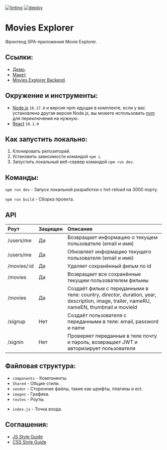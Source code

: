 [![linting](https://github.com/KazakovAS/movies-explorer-frontend/actions/workflows/linting.yml/badge.svg)](https://github.com/KazakovAS/movies-explorer-frontend/actions/workflows/linting.yml)
[![deploy](https://github.com/KazakovAS/movies-explorer-frontend/actions/workflows/deploy.yml/badge.svg)](https://github.com/KazakovAS/movies-explorer-frontend/actions/workflows/deploy.yml)

# Movies Explorer

Фронтенд SPA-приложения Movie Explorer.

## Ссылки:

-   [Демо](https://lerush.nomoredomains.sbs).
-   [Макет](https://www.figma.com/file/qDwSTl3buKJ24gYRk4oOzw/Diploma-(Copy)?node-id=891%3A3857).
-   [Movies Explorer Backend](https://github.com/KazakovAS/movies-explorer-api).

## Окружение и инструменты:

-   [Node.js](https://nodejs.org/en/) `16.17.0` и версия npm идущая в комплекте, если у вас установлена другая версия Node.js, вы можете использовать [nvm](https://github.com/nvm-sh/nvm) для переключения на нужную.
-   [React](https://ru.reactjs.org/) `18.1.0`

## Как запустить локально:

1. Клонировать репозиторий.
2. Установить зависимости командой `npm i`.
3. Запустить локальный веб-сервер командой `npm run dev`.

## Команды:

`npm run dev` - Запуск локальной разработки с hot-reload на 3000 порту.

`npm run build` - Сборка проекта.

[comment]: <> (`npm run deploy` - Деплой на прод.)

[comment]: <> (`npm run editorconfig` - Линтинг файлов согласно editorconfig.)

[comment]: <> (`npm run eslint` - Линтинг javascript.)

[comment]: <> (`npm run lint` - Линтинг всех видов.)

[comment]: <> (`npm run test` - Прогнать unit-тесты.)

## API

| Роут        | Защищен | Описание                                                                                                                                |
| :---------- | :------ | :-------------------------------------------------------------------------------------------------------------------------------------- |
| /users/me   | Да      | Возвращает информацию о текущем пользователе (email и имя)                                                                              |
| /users/me   | Да      | Обновляет информацию текущего пользователя (email и имя)                                                                                |
| /movies/:id | Да      | Удаляет сохранённый фильм по id                                                                                                         |
| /movies     | Да      | Возвращает все сохранённые текущим пользователем фильмы                                                                                 |
| /movies     | Да      | Создаёт фильм с переданными в теле: country, director, duration, year, description, image, trailer, nameRU, nameEN, thumbnail и movieId |
| /signup     | Нет     | Создаёт пользователя с переданными в теле: email, password и name                                                                       |
| /signin     | Нет     | Проверяет переданные в теле почту и пароль, возвращает JWT и авторизирует пользователя                                                  |

## Файловая структура:

-   `components` - Компоненты.
-   `Shared` - Общие стили.
-   `vendor` - Сторонние файлы, такие как шрифты, плагины и ect.
-   `images` - Графика.
-   `routes` - Роуты.

[comment]: <> (-   `utils` - Утилитарные функции и глобальные константы.)
-   `index.js` - Точка входа.

## Соглашения:

-   [JS Style Guide](https://github.com/airbnb/javascript)
-   [CSS Style Guide](https://github.com/airbnb/css)
